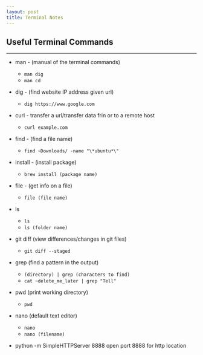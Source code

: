 ```yaml
---
layout: post
title: Terminal Notes
---
```



## Useful Terminal Commands
---

- man - (manual of the terminal commands)
	- `man dig`
	- `man cd`

- dig - (find website IP address given url)
	- `dig https://www.google.com`

- curl - transfer a url/transfer data frin or to a remote host
	- `curl example.com`

- find  - (find a file name)
	- `find ~Downloads/ -name "\*ubuntu*\"`

- install - (install package)
	- `brew install (package name)`

- file - (get info on a file)
	- `file (file name)`

- ls
	- `ls`
	- `ls (folder name)`

- git diff (view differences/changes in git files)
	- `git diff --staged`

- grep (find a pattern in the output)
	- `(directory) | grep (characters to find)`
	- `cat ~delete_me_later | grep "Tell"`

- pwd (print working directory)
	- `pwd`

- nano (default text editor)
	- `nano`
	- `nano (filename)`
	

- python -m SimpleHTTPServer 8888
open port 8888 for http location

